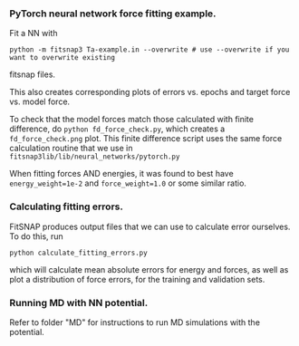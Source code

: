 ### PyTorch neural network force fitting example.

Fit a NN with

    python -m fitsnap3 Ta-example.in --overwrite # use --overwrite if you want to overwrite existing
fitsnap files.

This also creates corresponding plots of errors vs. epochs and target force vs. model force. 

To check that the model forces match those calculated with finite difference, do 
`python fd_force_check.py`, which creates a `fd_force_check.png` plot. 
This finite difference script uses the same force calculation routine that we use in 
`fitsnap3lib/lib/neural_networks/pytorch.py`

When fitting forces AND energies, it was found to best have `energy_weight=1e-2` and 
`force_weight=1.0` or some similar ratio.

### Calculating fitting errors.

FitSNAP produces output files that we can use to calculate error ourselves. To do this, run

    python calculate_fitting_errors.py

which will calculate mean absolute errors for energy and forces, as well as plot a distribution of
force errors, for the training and validation sets. 

### Running MD with NN potential.

Refer to folder "MD" for instructions to run MD simulations with the potential.
